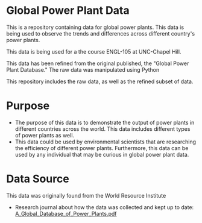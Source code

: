 # Global Power Plant Data

This is a repository containing data for global power plants. This data is being used to observe the trends and differences across different country's power plants.

This data is being used for a the course ENGL-105 at UNC-Chapel Hill. 

This data has been refined from the original published, the "Global Power Plant Database." The raw data was manipulated using Python

This repository includes the raw data, as well as the refined subset of data.


# Purpose
- The purpose of this data is to demonstrate the output of power plants in different countries across the world. This data includes different types of power plants as well.
- This data could be used by environmental scientists that are researching the efficiency of different power plants. Furthermore, this data can be used by any individual that may be curious in global power plant data.

# Data Source
This data was originally found from the World Resource Institute
- Research journal about how the data was collected and kept up to date: [A_Global_Database_of_Power_Plants.pdf](https://github.com/raiyah23/105-Unit-3/files/10100907/A_Global_Database_of_Power_Plants.pdf)
